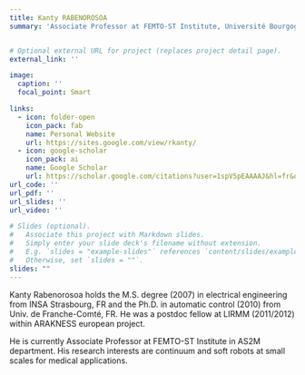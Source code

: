 ```yaml
---
title: Kanty RABENOROSOA
summary: 'Associate Professor at FEMTO-ST Institute, Université Bourgogne Franche-Comté, CNRS, France'


# Optional external URL for project (replaces project detail page).
external_link: ''

image:
  caption: ''
  focal_point: Smart

links:
  - icon: folder-open
    icon_pack: fab
    name: Personal Website
    url: https://sites.google.com/view/rkanty/
  - icon: google-scholar
    icon_pack: ai
    name: Google Scholar
    url: https://scholar.google.com/citations?user=1spV5pEAAAAJ&hl=fr&oi=ao
url_code: ''
url_pdf: ''
url_slides: ''
url_video: ''

# Slides (optional).
#   Associate this project with Markdown slides.
#   Simply enter your slide deck's filename without extension.
#   E.g. `slides = "example-slides"` references `content/slides/example-slides.md`.
#   Otherwise, set `slides = ""`.
slides: ""
---
```


Kanty Rabenorosoa holds the M.S. degree (2007)
in electrical engineering from INSA Strasbourg, FR
and the Ph.D. in automatic control (2010) from Univ.
de Franche-Comté, FR. He was a postdoc fellow at
LIRMM (2011/2012) within ARAKNESS european project.

He is currently Associate Professor at FEMTO-ST
Institute in AS2M department. His research interests
are continuum and soft robots at small scales for
medical applications.
